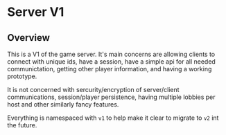 # Server V1

## Overview
This is a V1 of the game server.  It's main concerns are allowing clients
to connect with unique ids, have a session, have a simple api for all needed
communictation, getting other player information, and having a working prototype.

It is not concerned with sercurity/encryption of server/client communications,
session/player persistence, having multiple lobbies per host and other 
similarly fancy features.

Everything is namespaced with `v1` to help make it clear to migrate to `v2`
int the future.
